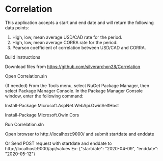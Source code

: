 # Correlation

This application accepts a start and end date and will return the following data points:
1. High, low, mean average USD/CAD rate for the period.
2. High, low, mean average CORRA rate for the period.
3. Pearson coefficient of correlation between USD/CAD and CORRA.


Build Instructions

Download files from https://github.com/silverarchon28/Correlation

Open Correlation.sln

(If needed)
From the Tools menu, select NuGet Package Manager, then select Package Manager Console. In the Package Manager Console window, enter the following command:

Install-Package Microsoft.AspNet.WebApi.OwinSelfHost

Install-Package Microsoft.Owin.Cors

Run Correlation.sln

Open browser to http://localhost:9000/ and submit startdate and enddate

Or Send POST request with startdate and enddate to http://localhost:9000/api/values
Ex: {"startdate": "2020-04-09", "enddate": "2020-05-12"}
